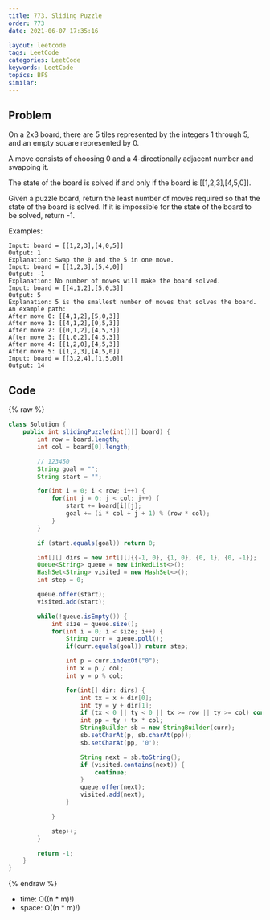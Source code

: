 ```yaml
---
title: 773. Sliding Puzzle
order: 773
date: 2021-06-07 17:35:16

layout: leetcode
tags: LeetCode
categories: LeetCode
keywords: LeetCode
topics: BFS
similar:
---
```


## Problem

On a 2x3 board, there are 5 tiles represented by the integers 1 through 5, and an empty square represented by 0.

A move consists of choosing 0 and a 4-directionally adjacent number and swapping it.

The state of the board is solved if and only if the board is [[1,2,3],[4,5,0]].

Given a puzzle board, return the least number of moves required so that the state of the board is solved. If it is impossible for the state of the board to be solved, return -1.

Examples:

```
Input: board = [[1,2,3],[4,0,5]]
Output: 1
Explanation: Swap the 0 and the 5 in one move.
Input: board = [[1,2,3],[5,4,0]]
Output: -1
Explanation: No number of moves will make the board solved.
Input: board = [[4,1,2],[5,0,3]]
Output: 5
Explanation: 5 is the smallest number of moves that solves the board.
An example path:
After move 0: [[4,1,2],[5,0,3]]
After move 1: [[4,1,2],[0,5,3]]
After move 2: [[0,1,2],[4,5,3]]
After move 3: [[1,0,2],[4,5,3]]
After move 4: [[1,2,0],[4,5,3]]
After move 5: [[1,2,3],[4,5,0]]
Input: board = [[3,2,4],[1,5,0]]
Output: 14
```

## Code

{% raw %}

```java
class Solution {
    public int slidingPuzzle(int[][] board) {
        int row = board.length;
        int col = board[0].length;

        // 123450
        String goal = "";
        String start = "";

        for(int i = 0; i < row; i++) {
            for(int j = 0; j < col; j++) {
                start += board[i][j];
                goal += (i * col + j + 1) % (row * col);
            }
        }

        if (start.equals(goal)) return 0;

        int[][] dirs = new int[][]{{-1, 0}, {1, 0}, {0, 1}, {0, -1}};
        Queue<String> queue = new LinkedList<>();
        HashSet<String> visited = new HashSet<>();
        int step = 0;

        queue.offer(start);
        visited.add(start);

        while(!queue.isEmpty()) {
            int size = queue.size();
            for(int i = 0; i < size; i++) {
                String curr = queue.poll();
                if(curr.equals(goal)) return step;

                int p = curr.indexOf("0");
                int x = p / col;
                int y = p % col;

                for(int[] dir: dirs) {
                    int tx = x + dir[0];
                    int ty = y + dir[1];
                    if (tx < 0 || ty < 0 || tx >= row || ty >= col) continue;
                    int pp = ty + tx * col;
                    StringBuilder sb = new StringBuilder(curr);
                    sb.setCharAt(p, sb.charAt(pp));
                    sb.setCharAt(pp, '0');

                    String next = sb.toString();
                    if (visited.contains(next)) {
                        continue;
                    }
                    queue.offer(next);
                    visited.add(next);
                }

            }

            step++;
        }

        return -1;
    }
}
```

{% endraw %}

- time: O((n \* m)!)
- space: O((n \* m)!)
